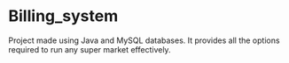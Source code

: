 # Billing_system
Project made using Java and MySQL databases.
It provides all the options required to run any super market effectively.
